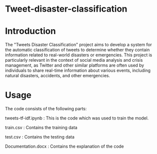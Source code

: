 # Tweet-disaster-classification
 
# Introduction
The "Tweets Disaster Classification" project aims to develop a system for the automatic classification of tweets to determine whether they contain information related to real-world disasters or emergencies. This project is particularly relevant in the context of social media analysis and crisis management, as Twitter and other similar platforms are often used by individuals to share real-time information about various events, including natural disasters, accidents, and other emergencies.

# Usage
The code consists of the following parts:

tweets-tf-idf.ipynb : This is the code which was used to train the model. 

train.csv : Contains the training data

test.csv : Contains the testing data

Documentation.docx : Contains the explanation of the code
